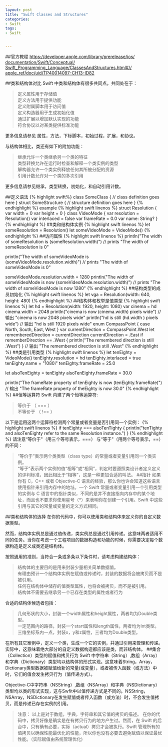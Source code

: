 ```yaml
---
layout: post
title: "Swift Classes and Structures"
categories:
- Swift
tags:
- Swift


---
```

##官方教程
[https://developer.apple.com/library/prerelease/ios/  documentation/Swift/Conceptual/  Swift_Programming_Language/ClassesAndStructures.html#//  apple_ref/doc/uid/TP40014097-CH13-ID82](https://developer.apple.com/library/prerelease/ios/documentation/Swift/Conceptual/Swift_Programming_Language/ClassesAndStructures.html#//apple_ref/doc/uid/TP40014097-CH13-ID82)

##类和结构体对比
Swift 中类和结构体有很多共同点。共同处在于：  
>定义属性用于存储值  
定义方法用于提供功能  
定义附属脚本用于访问值  
定义构造器用于生成初始化值  
通过扩展以增加默认实现的功能  
符合协议以对某类提供标准功能
 
更多信息请参见 属性，方法，下标脚本，初始过程，扩展，和协议。

与结构体相比，类还有如下的附加功能：
>继承允许一个类继承另一个类的特征  
类型转换允许在运行时检查和解释一个类实例的类型  
解构器允许一个类实例释放任何其所被分配的资源  
引用计数允许对一个类的多次引用

更多信息请参见继承，类型转换，初始化，和自动引用计数。

##定义语法
{% highlight swift%}
class SomeClass {
    // class definition goes here
}
struct SomeStructure {
    // structure definition goes here
}
{% endhighlight %}
example
{% highlight swift linenos %}
struct Resolution {
    var width = 0
    var height = 0
}
class VideoMode {
    var resolution = Resolution()
    var interlaced = false
    var frameRate = 0.0
    var name: String?
}
{% endhighlight %}
##类和结构体实例
{% highlight swift linenos %}
let someResolution = Resolution()
let someVideoMode = VideoMode()
{% endhighlight %}
##访问属性
{% highlight swift linenos %}
println("The width of someResolution is \(someResolution.width)")
// prints "The width of someResolution is 0"

println("The width of someVideoMode is \(someVideoMode.resolution.width)")
// prints "The width of someVideoMode is 0"

someVideoMode.resolution.width = 1280
println("The width of someVideoMode is now \(someVideoMode.resolution.width)")
// prints "The width of someVideoMode is now 1280"
{% endhighlight %}
##结构类型的成员初始化
{% highlight swift linenos %}
let vga = Resolution(width: 640, height: 480)
{% endhighlight %}
##结构体和枚举是值类型
{% highlight swift linenos %}
let hd = Resolution(width: 1920, height: 1080)
var cinema = hd
cinema.width = 2048
println("cinema is now  \(cinema.width) pixels wide")
// 输出 "cinema is now 2048 pixels wide"
println("hd is still \(hd.width    ) pixels wide")
// 输出 "hd is still 1920 pixels wide"
enum CompassPoint {
    case North, South, East, West
}
var currentDirection = CompassPoint.West
let rememberedDirection = currentDirection
currentDirection = .East
if rememberDirection == .West {
    println("The remembered direction is still .West")
}
// 输出 "The remembered direction is still .West"
{% endhighlight %}
##类是引用类型
{% highlight swift linenos %}
let tenEighty = VideoMode()
tenEighty.resolution = hd
tenEighty.interlaced = true
tenEighty.name = "1080i"
tenEighty.frameRate = 25.0

let alsoTenEighty = tenEighty
alsoTenEighty.frameRate = 30.0

println("The frameRate property of tenEighty is now \(tenEighty.frameRate)")
// 输出 "The frameRate property of theEighty is now 30.0"
{% endhighlight %}
##恒等运算符
Swift 内建了两个恒等运算符:
>等价于 （ === ）  
不等价于 （ !== ）

以下是运用这两个运算符检测两个常量或者变量是否引用同一个实例：
{% highlight swift linenos %}
if tenEighty === alsoTenTighty {
    println("tenTighty and alsoTenEighty refer to the same Resolution instance.")
}
{% endhighlight %}
请注意“等价于"（用三个等号表示，===） 与“等于"（用两个等号表示，==）的不同：  
>“等价于”表示两个类类型（class type）的常量或者变量引用同一个类实例。  
“等于”表示两个实例的值“相等”或“相同”，判定时要遵照类设计者定义定义的评判标准，因此相比于“相等”，这是一种更加合适的叫法。
##指针
如果你有 C，C++ 或者 Objective-C 语言的经验，那么你也许会知道这些语言使用指针来引用内存中的地址。一个 Swift 常量或者变量引用一个引用类型的实例与 C 语言中的指针类似，不同的是并不直接指向内存中的某个地址，而且也不要求你使用星号（*）来表明你在创建一个引用。Swift 中这些引用与其它的常量或变量的定义方式相同。

##类和结构体的选择
在你的代码中，你可以使用类和结构体来定义你的自定义数据类型。  

然而，结构体实例总是通过值传递，类实例总是通过引用传递。这意味两者适用不同的任务。当你在考虑一个工程项目的数据构造和功能的时候，你需要决定每个数据构造是定义成类还是结构体。  

按照通用的准则，当符合一条或多条以下条件时，请考虑构建结构体：  
>结构体的主要目的是用来封装少量相关简单数据值。  
有理由预计一个结构体实例在赋值或传递时，封装的数据将会被拷贝而不是被引用。  
任何在结构体中储存的值类型属性，也将会被拷贝，而不是被引用。  
结构体不需要去继承另一个已存在类型的属性或者行为  

合适的结构体候选者包括：  
>几何形状的大小，封装一个width属性和height属性，两者均为Double类型。  
一定范围内的路径，封装一个start属性和length属性，两者均为Int类型。  
三维坐标系内一点，封装x，y和z属性，三者均为Double类型。  

在所有其它案例中，定义一个类，生成一个它的实例，并通过引用来管理和传递。实际中，这意味着绝大部分的自定义数据构造都应该是类，而非结构体。
##集合（Collection）类型的赋值和拷贝行为
Swift 中字符串（String）,数组（Array）和字典（Dictionary）类型均以结构体的形式实现。这意味着String，Array，Dictionary类型数据被赋值给新的常量(或变量），或者被传入函数（或方法）中时，它们的值会发生拷贝行为（值传递方式）。  

Objective-C中字符串（NSString）,数组（NSArray）和字典（NSDictionary）类型均以类的形式实现，这与Swfit中以值传递方式是不同的。NSString，NSArray，NSDictionary在发生赋值或者传入函数（或方法）时，不会发生值拷贝，而是传递已存在实例的引用。
>注意： 以上是对于数组，字典，字符串和其它值的拷贝的描述。 在你的代码中，拷贝好像是确实是在有拷贝行为的地方产生过。然而，在 Swift 的后台中，只有确有必要，实际（actual）拷贝才会被执行。Swift 管理所有的值拷贝以确保性能最优化的性能，所以你也没有必要去避免赋值以保证最优性能。（实际赋值由系统管理优化)